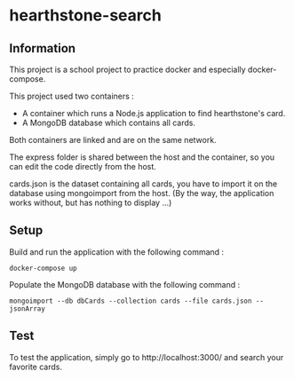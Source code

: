 # hearthstone-search

## Information

This project is a school project to practice docker and especially docker-compose. 

This project used two containers :
- A container which runs a Node.js application to find hearthstone's card.
- A MongoDB database which contains all cards.

Both containers are linked and are on the same network. 

The express folder is shared between the host and the container, so you can edit the code directly from the host.

cards.json is the dataset containing all cards, you have to import it on the database using mongoimport from the host. (By the way, the application works without, but has nothing to display ...)

## Setup

Build and run the application with the following command : 

```
docker-compose up
```

Populate the MongoDB database with the following command :

```
mongoimport --db dbCards --collection cards --file cards.json --jsonArray
```

## Test

To test the application, simply go to http://localhost:3000/ and search your favorite cards. 
